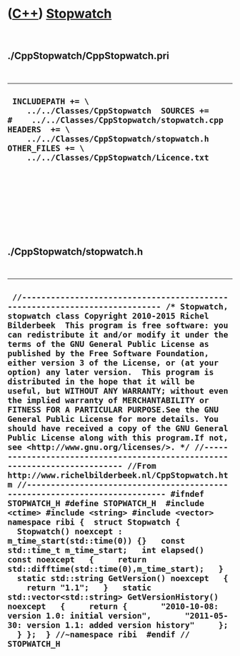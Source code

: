 
 

 

 

 

 

([C++](Cpp.md)) [Stopwatch](CppStopwatch.md)
==============================================

 

./CppStopwatch/CppStopwatch.pri
-------------------------------

 

  -------------------------------------------------------------------------------------------------------------------------------------------------------------------------------------------------------------------------------------
  ` INCLUDEPATH += \     ../../Classes/CppStopwatch  SOURCES += #    ../../Classes/CppStopwatch/stopwatch.cpp  HEADERS  += \     ../../Classes/CppStopwatch/stopwatch.h  OTHER_FILES += \     ../../Classes/CppStopwatch/Licence.txt`
  -------------------------------------------------------------------------------------------------------------------------------------------------------------------------------------------------------------------------------------

 

 

 

 

 

./CppStopwatch/stopwatch.h
--------------------------

 

  -----------------------------------------------------------------------------------------------------------------------------------------------------------------------------------------------------------------------------------------------------------------------------------------------------------------------------------------------------------------------------------------------------------------------------------------------------------------------------------------------------------------------------------------------------------------------------------------------------------------------------------------------------------------------------------------------------------------------------------------------------------------------------------------------------------------------------------------------------------------------------------------------------------------------------------------------------------------------------------------------------------------------------------------------------------------------------------------------------------------------------------------------------------------------------------------------------------------------------------------------------------------------------------------------------------------------------------------------------------------------------------------------------------------------------------------------------------------------------------------------------------------------------------------------------------------------------------------------------------------------------------------------------------------
  ` //--------------------------------------------------------------------------- /* Stopwatch, stopwatch class Copyright 2010-2015 Richel Bilderbeek  This program is free software: you can redistribute it and/or modify it under the terms of the GNU General Public License as published by the Free Software Foundation, either version 3 of the License, or (at your option) any later version.  This program is distributed in the hope that it will be useful, but WITHOUT ANY WARRANTY; without even the implied warranty of MERCHANTABILITY or FITNESS FOR A PARTICULAR PURPOSE.See the GNU General Public License for more details. You should have received a copy of the GNU General Public License along with this program.If not, see <http://www.gnu.org/licenses/>. */ //--------------------------------------------------------------------------- //From http://www.richelbilderbeek.nl/CppStopwatch.htm //--------------------------------------------------------------------------- #ifndef STOPWATCH_H #define STOPWATCH_H  #include <ctime> #include <string> #include <vector>  namespace ribi {  struct Stopwatch {   Stopwatch() noexcept : m_time_start(std::time(0)) {}   const std::time_t m_time_start;   int elapsed() const noexcept   {     return std::difftime(std::time(0),m_time_start);   }   static std::string GetVersion() noexcept   {     return "1.1";   }   static std::vector<std::string> GetVersionHistory() noexcept   {     return {       "2010-10-08: version 1.0: initial version",       "2011-05-30: version 1.1: added version history"     };   } };  } //~namespace ribi  #endif // STOPWATCH_H`
  -----------------------------------------------------------------------------------------------------------------------------------------------------------------------------------------------------------------------------------------------------------------------------------------------------------------------------------------------------------------------------------------------------------------------------------------------------------------------------------------------------------------------------------------------------------------------------------------------------------------------------------------------------------------------------------------------------------------------------------------------------------------------------------------------------------------------------------------------------------------------------------------------------------------------------------------------------------------------------------------------------------------------------------------------------------------------------------------------------------------------------------------------------------------------------------------------------------------------------------------------------------------------------------------------------------------------------------------------------------------------------------------------------------------------------------------------------------------------------------------------------------------------------------------------------------------------------------------------------------------------------------------------------------------

 

 

 

 

 

 

